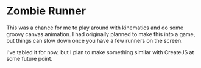 <h1>Zombie Runner</h1>
<p>This was a chance for me to play around with kinematics and do some groovy canvas animation. I had originally planned to make this into a game, but things can slow down once you have a few runners on the screen.</p>
<p>I've tabled it for now, but I plan to make something similar with CreateJS at some future point.</p>